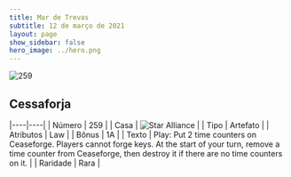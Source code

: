 ```yaml
---
title: Mar de Trevas
subtitle: 12 de março de 2021
layout: page
show_sidebar: false
hero_image: ../hero.png
---
```


![259](https://cdn.keyforgegame.com/media/card_front/en/496_259_J95F9XW7P22H_en.png)

## Cessaforja

|----|----|
| Número | 259 |
| Casa | ![Star Alliance](https://archonarcana.com/images/thumb/7/7d/Star_Alliance.png/22px-Star_Alliance.png "Aliança Estelar") |
| Tipo | Artefato |
| Atributos | Law |
| Bônus | 1A |
| Texto | Play: Put 2 time counters on Ceaseforge.  Players cannot forge keys.  At the start of your turn, remove a time counter from Ceaseforge, then destroy it if there are no time counters on it.  |
| Raridade | Rara |
